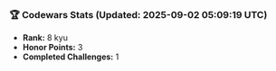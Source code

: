 ### 🏆 Codewars Stats (Updated: 2025-09-02 05:09:19 UTC)

- **Rank:** 8 kyu
- **Honor Points:** 3
- **Completed Challenges:** 1
